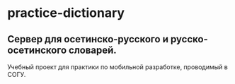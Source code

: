 # practice-dictionary

Сервер для осетинско-русского и русско-осетинского словарей.
------------------------------------------------------------

Учебный проект для практики по мобильной разработке, проводимый в СОГУ. 
